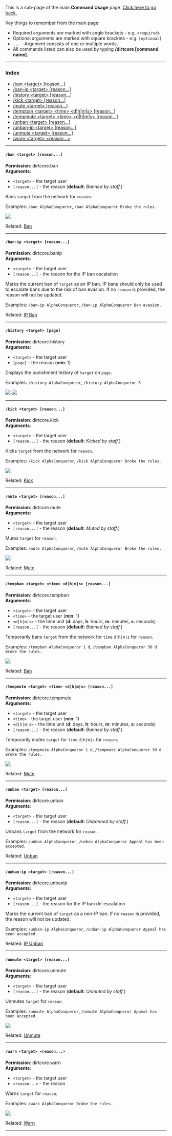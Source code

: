 This is a sub-page of the main **Command Usage** page. [Click here to go back.](Command-Usage)

Key things to remember from the main page:

* Required arguments are marked with angle brackets - e.g. `<required>`
* Optional arguments are marked with square brackets - e.g. `[optional]`
* `...` - Argument consists of one or multiple words.
* All commands listed can also be used by typing **/dirtcore [command name]**.

___

### Index

* [/ban \<target\> [reason...]](#ban-target-reason)
* [/ban-ip \<target\> [reason...]](#ban-ip-target-reason)
* [/history \<target\> [reason...]](#history-target-page)
* [/kick \<target\> [reason...]](#kick-target-reason)
* [/mute \<target\> [reason...]](#mute-target-reason)
* [/tempban \<target\> \<time\> \<d|h|m|s\> [reason...]](#tempban-target-time-dhms-reason)
* [/tempmute \<target\> \<time\> \<d|h|m|s\> [reason...]](#tempmute-target-time-dhms-reason)
* [/unban \<target\> [reason...]](#unban-target-reason)
* [/unban-ip \<target\> [reason...]](#unban-ip-target-reason)
* [/unmute \<target\> [reason...]](#unmute-target-reason)
* [/warn \<target\> \<reason...\>](#warn-target-reason)

___

#### `/ban <target> [reason...]`

**Permission**: dirtcore.ban  
**Arguments**:

* `<target>` - the target user
* `[reason...]` - the reason (**default**: *Banned by staff.*)

Bans `target` from the network for `reason`.

Examples: `/ban AlphaConqueror`, `/ban AlphaConqueror Broke the rules.`

![](../img/ban.png)

Related: [Ban](Punishments#ban)

___

#### `/ban-ip <target> [reason...]`

**Permission**: dirtcore.banip  
**Arguments**:

* `<target>` - the target user
* `[reason...]` - the reason for the IP ban escalation

Marks the current ban of `target` as an IP ban. IP bans should only be used to escalate bans due to the risk of ban
evasion. If no `reason` is provided, the reason will not be updated.

Examples: `/ban-ip AlphaConqueror`, `/ban-ip AlphaConqueror Ban evasion.`

Related: [IP Ban](Punishments#ip-ban)

___

#### `/history <target> [page]`

**Permission**: dirtcore.history  
**Arguments**:

* `<target>` - the target user
* `[page]` - the reason (**min**: 1)

Displays the punishment history of `target` on `page`.

Examples: `/history AlphaConqueror`, `/history AlphaConqueror 5`

![](../img/history.png)
![](../img/history_history.png)

___

#### `/kick <target> [reason...]`

**Permission**: dirtcore.kick  
**Arguments**:

* `<target>` - the target user
* `[reason...]` - the reason (**default**: *Kicked by staff.*)

Kicks `target` from the network for `reason`.

Examples: `/kick AlphaConqueror`, `/kick AlphaConqueror Broke the rules.`

![](../img/kick.png)

Related: [Kick](Punishments#kick)

___

#### `/mute <target> [reason...]`

**Permission**: dirtcore.mute  
**Arguments**:

* `<target>` - the target user
* `[reason...]` - the reason (**default**: *Muted by staff.*)

Mutes `target` for `reason`.

Examples: `/mute AlphaConqueror`, `/mute AlphaConqueror Broke the rules.`

![](../img/mute.png)

Related: [Mute](Punishments#mute)

___

#### `/tempban <target> <time> <d|h|m|s> [reason...]`

**Permission**: dirtcore.tempban  
**Arguments**:

* `<target>` - the target user
* `<time>` - the target user (**min**: 1)
* `<d|h|m|s>` - the time unit (**d**: days, **h**: hours, **m**: minutes, **s**: seconds)
* `[reason...]` - the reason (**default**: *Banned by staff.*)

Temporarily bans `target` from the network for `time` `d|h|m|s` for `reason`.

Examples: `/tempban AlphaConqueror 1 d`, `/tempban AlphaConqueror 30 d Broke the rules.`

![](../img/tempban.png)

Related: [Ban](Punishments#ban)

___

#### `/tempmute <target> <time> <d|h|m|s> [reason...]`

**Permission**: dirtcore.tempmute  
**Arguments**:

* `<target>` - the target user
* `<time>` - the target user (**min**: 1)
* `<d|h|m|s>` - the time unit (**d**: days, **h**: hours, **m**: minutes, **s**: seconds)
* `[reason...]` - the reason (**default**: *Banned by staff.*)

Temporarily mutes `target` for `time` `d|h|m|s` for `reason`.

Examples: `/tempmute AlphaConqueror 1 d`, `/tempmute AlphaConqueror 30 d Broke the rules.`

![](../img/tempmute.png)

Related: [Mute](Punishments#mute)

___

#### `/unban <target> [reason...]`

**Permission**: dirtcore.unban  
**Arguments**:

* `<target>` - the target user
* `[reason...]` - the reason (**default**: *Unbanned by staff.*)

Unbans `target` from the network for `reason`.

Examples: `/unban AlphaConqueror`, `/unban AlphaConqueror Appeal has been accepted.`

Related: [Unban](Punishments#unban)

___

#### `/unban-ip <target> [reason...]`

**Permission**: dirtcore.unbanip  
**Arguments**:

* `<target>` - the target user
* `[reason...]` - the reason for the IP ban de-escalation

Marks the current ban of `target` as a non-IP ban. If no `reason` is provided, the reason will not be updated.

Examples: `/unban-ip AlphaConqueror`, `/unban-ip AlphaConqueror Appeal has been accepted.`

Related: [IP Unban](Punishments#ip-unban)

___

#### `/unmute <target> [reason...]`

**Permission**: dirtcore.unmute  
**Arguments**:

* `<target>` - the target user
* `[reason...]` - the reason (**default**: *Unmuted by staff.*)

Unmutes `target` for `reason`.

Examples: `/unmute AlphaConqueror`, `/unmute AlphaConqueror Appeal has been accepted.`

![](../img/unmute.png)

Related: [Unmute](Punishments#unmute)

___

#### `/warn <target> <reason...>`

**Permission**: dirtcore.warn  
**Arguments**:

* `<target>` - the target user
* `<reason...>` - the reason

Warns `target` for `reason`.

Examples: `/warn AlphaConqueror Broke the rules.`

![](../img/warn.png)

Related: [Warn](Punishments#warn)

___
